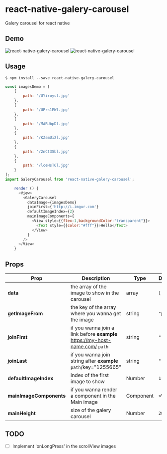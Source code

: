 # react-native-galery-carousel
Galery carousel for react native



## Demo

![react-native-galery-carousel](https://media.giphy.com/media/3oKIPuWr6Mp7bOtYVG/giphy.gif)
![react-native-galery-carousel](https://media.giphy.com/media/3oKIPj1guAZsLVqQfK/giphy.gif)


## Usage

```
$ npm install --save react-native-galery-carousel
```

```javascript
const imagesDemo = [
    {
        path: '/UYiroysl.jpg'
    },
    {  
        path: '/UPrs1EWl.jpg'
    },
    {    
        path: '/MABUbpDl.jpg'
    },
    {    
        path: '/KZsmUi2l.jpg'
    },
    {    
        path: '/2nCt3Sbl.jpg'
    },
    {    
        path: '/lceHsT6l.jpg'
    }
];
import GaleryCarousel from 'react-native-galery-carousel';

    render () {
      <View>
        <GaleryCarousel
          dataImage={imagesDemo}
          joinFirst={'http://i.imgur.com'}
          defaultImageIndex={2}
          mainImageComponents={
            <View style={{flex:1,backgroundColor:"transparent"}}>
              <Text style={{color:"#fff"}}>Hello</Text>
            </View>
          }
        />
      </View>
    }
```

## Props

Prop | Description | Type | Default
------ | ------ | ------ | ------
**data** | the array of the image to show in the carousel | array | `[]`
**getImageFrom** | the key of the array where you wanna get the image | string | `"path"`
**joinFirst** | if you wanna join a link before **example** https://my-host-name.com/ `path` | string | `""`
**joinLast** | if you wanna join string after **example** `path`/key="1255665" | string | `""`
**defaultImageIndex** | index of the first image to show | Number | `1`
**mainImageComponents** | if you wanna render a component in the Main image | Component | `<View/>`
**mainHeight** | size of the galery carousel | Number | `280`


## TODO
- [ ] Implement 'onLongPress' in the scrollView images
